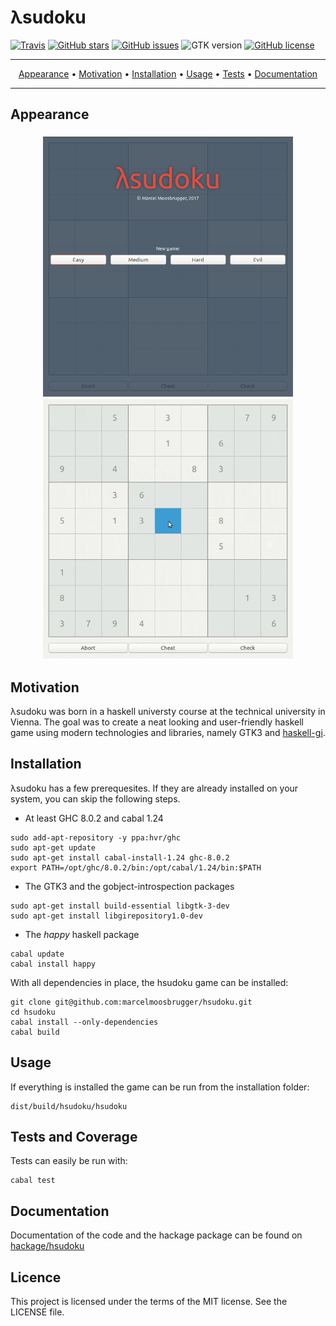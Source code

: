 # λsudoku

[![Travis](https://img.shields.io/travis/marcelmoosbrugger/hsudoku.svg)](https://travis-ci.org/marcelmoosbrugger/hsudoku)
[![GitHub stars](https://img.shields.io/github/stars/marcelmoosbrugger/hsudoku.svg)](https://github.com/marcelmoosbrugger/hsudoku/stargazers)
[![GitHub issues](https://img.shields.io/github/issues/marcelmoosbrugger/hsudoku.svg)](https://github.com/marcelmoosbrugger/hsudoku/issues)
![GTK version](https://img.shields.io/badge/GTK-3-blue.svg)
[![GitHub license](https://img.shields.io/badge/license-MIT-blue.svg)](https://raw.githubusercontent.com/marcelmoosbrugger/hsudoku/master/LICENSE)

-------
<p align="center">
    <a href="#appearance">Appearance</a> &bull;
    <a href="#motivation">Motivation</a> &bull;
    <a href="#installation">Installation</a> &bull;
    <a href="#installation">Usage</a> &bull;
    <a href="#tests-and-coverage">Tests</a> &bull;
    <a href="#documentation">Documentation</a>
</p>

-------

## Appearance

<h3 align="center">
  <img width="400px" src="gui/menu.png" alt="Menu" />
  <img width="400px" src="gui/play.gif" alt="Gameplay" />
</h3>

## Motivation
λsudoku was born in a haskell universty course at the technical university in Vienna.
The goal was to create a neat looking and user-friendly haskell game using modern technologies and libraries, namely GTK3 and [haskell-gi](https://github.com/haskell-gi/haskell-gi).

## Installation
λsudoku has a few prerequesites. If they are already installed on your system, you can skip the following steps.
- At least GHC 8.0.2 and cabal 1.24
```
sudo add-apt-repository -y ppa:hvr/ghc
sudo apt-get update
sudo apt-get install cabal-install-1.24 ghc-8.0.2
export PATH=/opt/ghc/8.0.2/bin:/opt/cabal/1.24/bin:$PATH
```
- The GTK3 and the gobject-introspection packages
```
sudo apt-get install build-essential libgtk-3-dev
sudo apt-get install libgirepository1.0-dev
```
- The *happy* haskell package
```
cabal update
cabal install happy
```

With all dependencies in place, the hsudoku game can be installed:
```
git clone git@github.com:marcelmoosbrugger/hsudoku.git
cd hsudoku
cabal install --only-dependencies
cabal build
```

## Usage
If everything is installed the game can be run from the installation folder:
```
dist/build/hsudoku/hsudoku
```

## Tests and Coverage
Tests can easily be run with:
```
cabal test
```

## Documentation
Documentation of the code and the hackage package can be found on [hackage/hsudoku](https://hackage.haskell.org/package/hsudoku)

## Licence
This project is licensed under the terms of the MIT license. See the LICENSE file.
